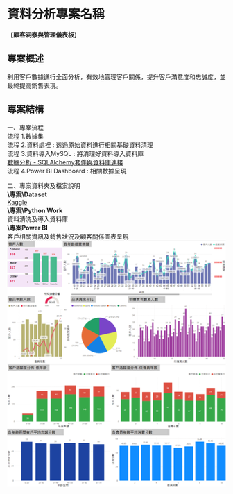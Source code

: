 # 資料分析專案名稱

【**顧客洞察與管理儀表板**】

## 專案概述

利用客戶數據進行全面分析，有效地管理客戶關係，提升客戶滿意度和忠誠度，並最終提高銷售表現。

## 專案結構

一、專案流程  
流程 1.數據集  
流程 2.資料處裡 : 透過原始資料進行相關基礎資料清理  
流程 3.資料導入MySQL : 將清理好資料導入資料庫  
[數據分析 - SQLAlchemy套件與資料庫連接](https://medium.com/@u357ps8633/%E6%95%B8%E6%93%9A%E5%88%86%E6%9E%90-sqlalchemy%E5%A5%97%E4%BB%B6%E8%88%87%E8%B3%87%E6%96%99%E5%BA%AB%E9%80%A3%E6%8E%A5-8826cdc6014d)  
流程 4.Power BI Dashboard : 相關數據呈現  

二、專案資料夾及檔案說明  
**\專案\Dataset**  
[Kaggle](https://www.kaggle.com/datasets/nancymee/customer-segmentation-data)  
**\專案\Python Work**  
資料清洗及導入資料庫  
**\專案Power BI**  
客戶相關資訊及銷售狀況及顧客關係圖表呈現  
![Dashboard1](https://github.com/TaenggusFan/CRM_Dashboard/blob/main/Power%20BI/Dashboard1.png?raw=true)  
![Dashboard2](https://github.com/TaenggusFan/CRM_Dashboard/blob/main/Power%20BI/Dashboard2.png?raw=true)  
